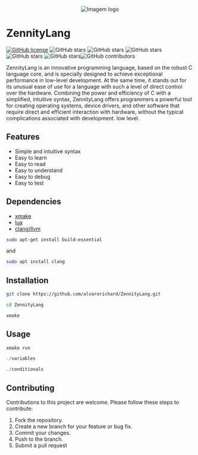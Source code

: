 <p align="center">
  <img src="https://github.com/VitorCarvalho67/Barium/assets/102667323/f6c688e1-e061-4813-8f5a-b5ec7b55f2bf" alt="Imagem logo" />
</p>

# ZennityLang 

[![GitHub license](https://img.shields.io/github/license/alvarorichard/ZennityLang)](alvarorichard/ZennityLang/blob/master/LICENSE) ![GitHub stars](https://img.shields.io/github/stars/alvarorichard/ZennityLang) ![GitHub stars](https://img.shields.io/github/languages/count/alvarorichard/ZennityLang) ![GitHub stars](https://img.shields.io/github/languages/top/alvarorichard/ZennityLang) ![GitHub stars](https://img.shields.io/github/repo-size/alvarorichard/ZennityLang) ![GitHub stars](https://img.shields.io/github/languages/code-size/alvarorichard/ZennityLang)![GitHub contributors](https://img.shields.io/github/contributors/alvarorichard/ZennityLang)

ZennityLang is an innovative programming language, based on the robust C language core, and is specially designed to achieve exceptional performance in low-level development. At the same time, it stands out for its unusual ease of use for a language with such a level of direct control over the hardware. Combining the power and efficiency of C with a simplified, intuitive syntax, ZennityLang offers programmers a powerful tool for creating operating systems, device drivers, and other software that require direct and efficient interaction with hardware, without the typical complications associated with development. low level.

## Features

- Simple and intuitive syntax
- Easy to learn
- Easy to read
- Easy to understand
- Easy to debug
- Easy to test

## Dependencies

- [xmake](https://xmake.io/#/)
- [lua](https://www.lua.org/)
- [clang/llvm](https://llvm.org/)

```bash
sudo apt-get install build-essential
```
and
```bash
sudo apt install clang
``` 


## Installation

```bash
git clone https://github.com/alvarorichard/ZennityLang.git
```
    
```bash
cd ZennityLang
```
    
```bash
xmake
```

## Usage

```bash
xmake run
```

```c
./variables
```

```c
./conditionals
```

## Contributing
Contributions to this project are welcome. Please follow these steps to contribute:

1. Fork the repository.
2. Create a new branch for your feature or bug fix.
3. Commit your changes.
4. Push to the branch.
5. Submit a pull request